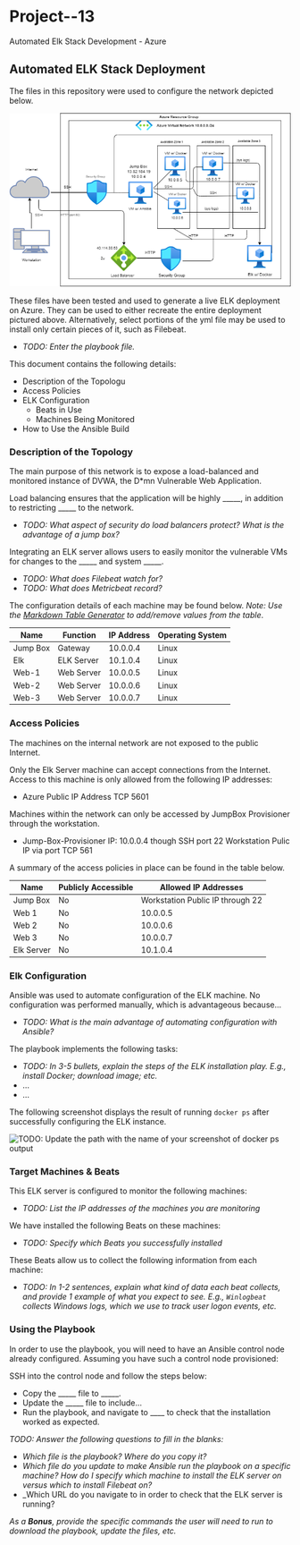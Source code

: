 # Project--13
Automated Elk Stack Development - Azure
## Automated ELK Stack Deployment

The files in this repository were used to configure the network depicted below.

![Project 13 Niyi. drawio.png](https://github.com/ayind002/Project--13/blob/main/Diagrams/Project%2013%20Niyi.%20drawio.png)

These files have been tested and used to generate a live ELK deployment on Azure. They can be used to either recreate the entire deployment pictured above. Alternatively, select portions of the yml file may be used to install only certain pieces of it, such as Filebeat.

  - _TODO: Enter the playbook file._

This document contains the following details:
- Description of the Topologu
- Access Policies
- ELK Configuration
  - Beats in Use
  - Machines Being Monitored
- How to Use the Ansible Build


### Description of the Topology

The main purpose of this network is to expose a load-balanced and monitored instance of DVWA, the D*mn Vulnerable Web Application.

Load balancing ensures that the application will be highly _____, in addition to restricting _____ to the network.
- _TODO: What aspect of security do load balancers protect? What is the advantage of a jump box?_

Integrating an ELK server allows users to easily monitor the vulnerable VMs for changes to the _____ and system _____.
- _TODO: What does Filebeat watch for?_
- _TODO: What does Metricbeat record?_

The configuration details of each machine may be found below.
_Note: Use the [Markdown Table Generator](http://www.tablesgenerator.com/markdown_tables) to add/remove values from the table_.

| Name     | Function | IP Address | Operating System |
|----------|----------|------------|------------------|
| Jump Box | Gateway   | 10.0.0.4  | Linux            |
| Elk      | ELK Server| 10.1.0.4  | Linux            |
| Web-1    | Web Server| 10.0.0.5  | Linux            |
| Web-2    | Web Server| 10.0.0.6  | Linux            |
| Web-3    | Web Server| 10.0.0.7  | Linux            |

### Access Policies

The machines on the internal network are not exposed to the public Internet.

Only the Elk Server machine can accept connections from the Internet. Access to this machine is only allowed from the following IP addresses:
- Azure Public IP Address TCP 5601

Machines within the network can only be accessed by JumpBox Provisioner through the workstation.
- Jump-Box-Provisioner IP: 10.0.0.4 though SSH port 22
  Workstation Pulic IP via port TCP 561

A summary of the access policies in place can be found in the table below.

| Name     | Publicly Accessible | Allowed IP Addresses                 |
|----------|---------------------|----------------------                |
| Jump Box |      No              | Workstation Public IP through 22    |
| Web 1    |      No              | 10.0.0.5                            |
| Web 2    |      No              | 10.0.0.6                            |
| Web 3    |      No              |10.0.0.7                               |
| Elk Server|      No             |10.1.0.4                                   

### Elk Configuration

Ansible was used to automate configuration of the ELK machine. No configuration was performed manually, which is advantageous because...
- _TODO: What is the main advantage of automating configuration with Ansible?_

The playbook implements the following tasks:
- _TODO: In 3-5 bullets, explain the steps of the ELK installation play. E.g., install Docker; download image; etc._
- ...
- ...

The following screenshot displays the result of running `docker ps` after successfully configuring the ELK instance.

![TODO: Update the path with the name of your screenshot of docker ps output](Images/docker_ps_output.png)

### Target Machines & Beats
This ELK server is configured to monitor the following machines:
- _TODO: List the IP addresses of the machines you are monitoring_

We have installed the following Beats on these machines:
- _TODO: Specify which Beats you successfully installed_

These Beats allow us to collect the following information from each machine:
- _TODO: In 1-2 sentences, explain what kind of data each beat collects, and provide 1 example of what you expect to see. E.g., `Winlogbeat` collects Windows logs, which we use to track user logon events, etc._

### Using the Playbook
In order to use the playbook, you will need to have an Ansible control node already configured. Assuming you have such a control node provisioned:

SSH into the control node and follow the steps below:
- Copy the _____ file to _____.
- Update the _____ file to include...
- Run the playbook, and navigate to ____ to check that the installation worked as expected.

_TODO: Answer the following questions to fill in the blanks:_
- _Which file is the playbook? Where do you copy it?_
- _Which file do you update to make Ansible run the playbook on a specific machine? How do I specify which machine to install the ELK server on versus which to install Filebeat on?_
- _Which URL do you navigate to in order to check that the ELK server is running?

_As a **Bonus**, provide the specific commands the user will need to run to download the playbook, update the files, etc._
